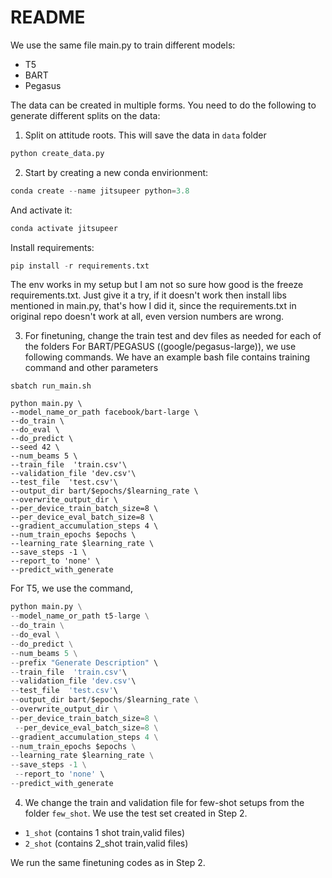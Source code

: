 # README
We use the same file main.py to train different models:
* T5
* BART
* Pegasus

The data can be created in multiple forms. You need to do the following to generate different splits on the data:
1. Split on attitude roots. This will save the data in ```data``` folder
``` python
python create_data.py
```

2. Start by creating a new conda envirionment:
```python
conda create --name jitsupeer python=3.8
```

And activate it:
```python
conda activate jitsupeer
```

Install requirements:
```python
pip install -r requirements.txt
```
The env works in my setup but I am not so sure how good is the freeze requirements.txt. Just give it a try, if it doesn't work then install libs mentioned in main.py, that's how I did it, since the requirements.txt in original repo doesn't work at all, even version numbers are wrong.



3. For finetuning, change the train test and dev files as needed for each of the folders
For BART/PEGASUS ((google/pegasus-large)), we use following commands. We have an example bash file contains training command and other parameters 
```
sbatch run_main.sh
```
```
python main.py \
--model_name_or_path facebook/bart-large \ 
--do_train \
--do_eval \
--do_predict \
--seed 42 \
--num_beams 5 \
--train_file  'train.csv'\
--validation_file 'dev.csv'\
--test_file  'test.csv'\
--output_dir bart/$epochs/$learning_rate \
--overwrite_output_dir \
--per_device_train_batch_size=8 \
--per_device_eval_batch_size=8 \
--gradient_accumulation_steps 4 \
--num_train_epochs $epochs \
--learning_rate $learning_rate \
--save_steps -1 \
--report_to 'none' \
--predict_with_generate
```

For T5, we use the command,
``` python    
python main.py \
--model_name_or_path t5-large \
--do_train \
--do_eval \
--do_predict \
--num_beams 5 \
--prefix "Generate Description" \
--train_file  'train.csv'\
--validation_file 'dev.csv'\
--test_file  'test.csv'\
--output_dir bart/$epochs/$learning_rate \
--overwrite_output_dir \
--per_device_train_batch_size=8 \
 --per_device_eval_batch_size=8 \
--gradient_accumulation_steps 4 \
--num_train_epochs $epochs \
--learning_rate $learning_rate \
--save_steps -1 \
 --report_to 'none' \
--predict_with_generate
```

4. We change the train and validation file for few-shot setups from the folder ```few_shot```. We use the test set created in Step 2.
* ```1_shot``` (contains 1 shot train,valid files)
* ```2_shot``` (contains 2_shot train,valid files)

We run the same finetuning codes as in Step 2.

